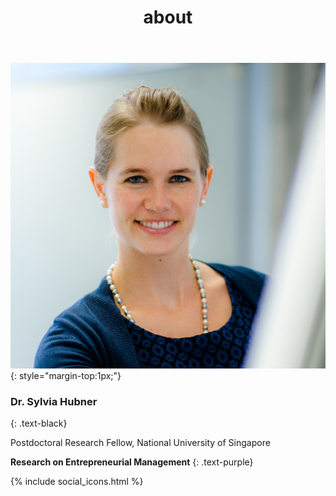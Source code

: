 ﻿---
title: "about"
bg: white
color: black
style: center
---

<img alt="Author" src="./img/author.jpg" class="img-me">
{: style="margin-top:1px;"}

### **Dr. Sylvia Hubner**
{: .text-black}

Postdoctoral Research Fellow, National University of Singapore



**Research on Entrepreneurial Management**
{: .text-purple}

{% include social_icons.html %}




